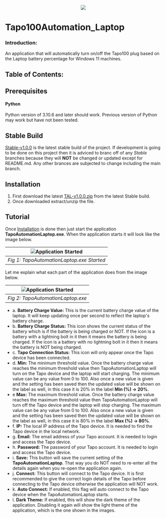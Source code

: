 <p align="center"><a href="https://youtu.be/eq8Kj1s_X8E" target="_blank"><img src="https://imgur.com/VabSScN.png"></a></p>

# Tapo100Automation_Laptop

### Introduction:
An application that will automatically turn on/off the Tapo100 plug based on the Laptop battery percentage for Windows 11 machines.

## Table of Contents:

## Prerequisites
#### Python
Python version of 3.10.6 and later should work. Previous version of Python may work but have not been tested.
## Stable Build
[Stable-v1.0.0]() is the latest stable build of the project. If development is going to be done on this project then it is adviced to branc off of any _Stable_ branches because they will **NOT** be changed or updated except for README.md. Any other brances are subjected to change including the main branch.
## Installation
1. First download the latest [TAL-v1.0.0.zip]() from the latest Stable build.
2. Once downloaded extract/unzip the file.
## Tutorial
Once [Installation](#installation) is done then just start the application **TapoAutomationLaptop.exe**. When the application starts it will look like the image below.

| ![Application Started](https://imgur.com/9kAHRXc.png) |
|:--:|
| *Fig 1: TapoAutomationLaptop.exe Started* |

Let me explain what each part of the application does from the image below.

| ![Application Started](https://imgur.com/zMnjGLX.png) |
|:--:|
| *Fig 2: TapoAutomationLaptop.exe* |

- a. **Battery Charge Value:** This is the current battery charge value of the laptop. It will keep updating once per second to reflect the laptop's battery charge.
- b. **Battery Charge Status:** This icon shows the current status of the battery which is if the battery is being charged or NOT. If the icon is a battery with a lightning bolt in it then it means the battery is being charged. If the icon is a battery with no lightning bolt in it then it means the battery is NOT being charged.
- c. **Tapo Connection Status:** This icon will only appear once the Tapo device has been connected.
- d. **Min:** The minimum threshold value. Once the battery charge value reaches the minimum threshold value then TapoAutomationLaptop will turn on the Tapo device and the laptop will start charging. The minimum value can be any value from 0 to 100. Also once a new value is given and the setting has been saved then the updated value will be shown on the label as well, in this case it is 20% in the label **Min (%) -> 20%**.
- e **Max:** The maximum threshold value. Once the battery charge value reaches the maximum threshold value then TapoAutomationLaptop will turn off the Tapo device and the laptop will stop charging. The maximum value can be any value from 0 to 100. Also once a new value is given and the setting has been saved then the updated value will be shown on the label as well, in this case it is 80% in the label **Max (%) -> 80%**.
- f. **IP:** The local IP address of the Tapo device. It is needed to find the Tapo device in the local network.
- g. **Email:** The email address of your Tapo account. It is needed to login and access the Tapo device.
- h. **Password:** The password of your Tapo account. It is needed to login and access the Tapo device.
- i. **Save:** This button will save the current setting of the **TapoAutomationLaptop**. That way you do NOT need to re-enter all the details again when you re-open the application again.
- j. **Connect:** This button will connect to the Tapo device. It is first recommended to give the correct login details of the Tapo before connecting to the Tapo device otherwise the application will NOT work.
- k. **Auto Connect:** If enabled, this flag will auto connect to the Tapo device when the TapoAutomationLaptop starts.
- l. **Dark Theme:** If enabled, this will show the dark theme of the application. Disabling it again will show the light theme of the application, which is the one shown in the images.

